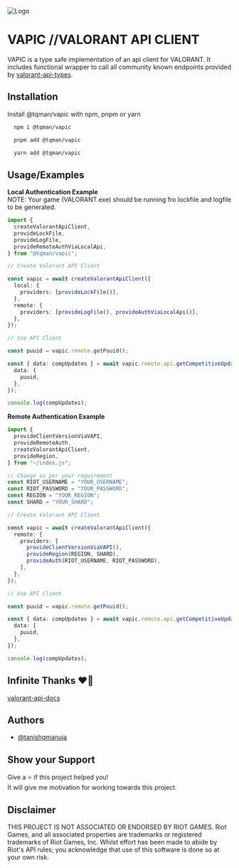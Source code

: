 ![Logo](https://raw.github.com/tanishqmanuja/valorant-api-client/main/assets/VAPIC-banner.png?maxAge=2592000)

# VAPIC //VALORANT API CLIENT

VAPIC is a type safe implementation of an api client for VALORANT. It includes functional wrapper to call all community known endpoints provided by [valorant-api-types](https://www.npmjs.com/package/valorant-api-types).

## Installation

Install @tqman/vapic with npm, pnpm or yarn

```bash
  npm i @tqman/vapic
```

```bash
  pnpm add @tqman/vapic
```

```bash
  yarn add @tqman/vapic
```

## Usage/Examples

**Local Authentication Example** \
NOTE: Your game (VALORANT.exe) should be running fro lockfile and logfile to be generated.

```typescript
import {
  createValorantApiClient,
  provideLockFile,
  provideLogFile,
  provideRemoteAuthViaLocalApi,
} from "@tqman/vapic";

// Create Valorant API Client

const vapic = await createValorantApiClient({
  local: {
    providers: [provideLockFile()],
  },
  remote: {
    providers: [provideLogFile(), provideAuthViaLocalApi()],
  },
});

// Use API Client

const puuid = vapic.remote.getPuuid();

const { data: compUpdates } = await vapic.remote.api.getCompetitiveUpdates({
  data: {
    puuid,
  },
});

console.log(compUpdates);
```

**Remote Authentication Example**

```typescript
import {
  provideClientVersionViaVAPI,
  provideRemoteAuth,
  createValorantApiClient,
  provideRegion,
} from "~/index.js";

// Change as per your requirement
const RIOT_USERNAME = "YOUR_USERNAME";
const RIOT_PASSWORD = "YOUR_PASSWORD";
const REGION = "YOUR_REGION";
const SHARD = "YOUR_SHARD";

// Create Valorant API Client

const vapic = await createValorantApiClient({
  remote: {
    providers: [
      provideClientVersionViaVAPI(),
      provideRegion(REGION, SHARD),
      provideAuth(RIOT_USERNAME, RIOT_PASSWORD),
    ],
  },
});

// Use API Client

const puuid = vapic.remote.getPuuid();

const { data: compUpdates } = await vapic.remote.api.getCompetitiveUpdates({
  data: {
    puuid,
  },
});

console.log(compUpdates);
```

## Infinite Thanks ❤️‍🔥

[valorant-api-docs](https://github.com/techchrism/valorant-api-docs)

## Authors

- [@tanishqmanuja](https://www.github.com/tanishqmanuja)

## Show your Support

Give a ⭐️ if this project helped you! \
It will give me motivation for working towards this project.

## Disclaimer

THIS PROJECT IS NOT ASSOCIATED OR ENDORSED BY RIOT GAMES. Riot Games, and all associated properties are trademarks or registered trademarks of Riot Games, Inc. Whilst effort has been made to abide by Riot's API rules; you acknowledge that use of this software is done so at your own risk.

